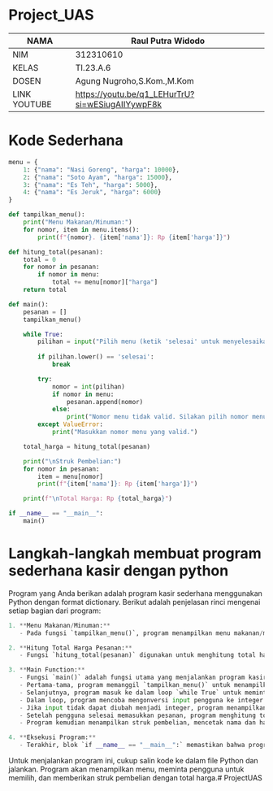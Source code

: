 # Project_UAS

|NAMA   | Raul Putra Widodo |
| --- | --- |
| NIM    | 312310610 |
| KELAS  | TI.23.A.6 |
| DOSEN  | Agung Nugroho,S.Kom.,M.Kom |
| LINK YOUTUBE | https://youtu.be/q1_LEHurTrU?si=wESiugAIIYywpF8k |

# Kode Sederhana
```python
menu = {
    1: {"nama": "Nasi Goreng", "harga": 10000},
    2: {"nama": "Soto Ayam", "harga": 15000},
    3: {"nama": "Es Teh", "harga": 5000},
    4: {"nama": "Es Jeruk", "harga": 6000}
}

def tampilkan_menu():
    print("Menu Makanan/Minuman:")
    for nomor, item in menu.items():
        print(f"{nomor}. {item['nama']}: Rp {item['harga']}")

def hitung_total(pesanan):
    total = 0
    for nomor in pesanan:
        if nomor in menu:
            total += menu[nomor]["harga"]
    return total

def main():
    pesanan = []
    tampilkan_menu()

    while True:
        pilihan = input("Pilih menu (ketik 'selesai' untuk menyelesaikan pesanan): ")
        
        if pilihan.lower() == 'selesai':
            break

        try:
            nomor = int(pilihan)
            if nomor in menu:
                pesanan.append(nomor)
            else:
                print("Nomor menu tidak valid. Silakan pilih nomor menu yang tersedia.")
        except ValueError:
            print("Masukkan nomor menu yang valid.")

    total_harga = hitung_total(pesanan)

    print("\nStruk Pembelian:")
    for nomor in pesanan:
        item = menu[nomor]
        print(f"{item['nama']}: Rp {item['harga']}")

    print(f"\nTotal Harga: Rp {total_harga}")

if __name__ == "__main__":
    main()
```


# Langkah-langkah membuat program sederhana kasir dengan python 
Program yang Anda berikan adalah program kasir sederhana menggunakan Python dengan format dictionary. Berikut adalah penjelasan rinci mengenai setiap bagian dari program:
```python
1. **Menu Makanan/Minuman:**
   - Pada fungsi `tampilkan_menu()`, program menampilkan menu makanan/minuman beserta nomor dan harga menggunakan perulangan `for`.

2. **Hitung Total Harga Pesanan:**
   - Fungsi `hitung_total(pesanan)` digunakan untuk menghitung total harga pesanan. Program melakukan iterasi melalui pesanan yang telah dibuat dan menambahkan harga masing-masing item ke total.

3. **Main Function:**
   - Fungsi `main()` adalah fungsi utama yang menjalankan program kasir.
   - Pertama-tama, program memanggil `tampilkan_menu()` untuk menampilkan opsi menu kepada pengguna.
   - Selanjutnya, program masuk ke dalam loop `while True` untuk meminta pengguna memilih menu. Pengguna dapat memasukkan nomor menu atau mengetik 'selesai' untuk menyelesaikan pesanan.
   - Dalam loop, program mencoba mengonversi input pengguna ke integer. Jika berhasil, itu dianggap sebagai nomor menu, dan program memeriksa apakah nomor menu tersebut valid. Jika valid, nomor menu ditambahkan ke dalam pesanan; jika tidak valid, pesan kesalahan ditampilkan.
   - Jika input tidak dapat diubah menjadi integer, program menampilkan pesan kesalahan.
   - Setelah pengguna selesai memasukkan pesanan, program menghitung total harga menggunakan fungsi `hitung_total(pesanan)`.
   - Program kemudian menampilkan struk pembelian, mencetak nama dan harga setiap item pesanan, dan total harga keseluruhan.

4. **Eksekusi Program:**
   - Terakhir, blok `if __name__ == "__main__":` memastikan bahwa program hanya dijalankan jika script ini dieksekusi langsung (bukan diimpor sebagai modul oleh script lain).
```

Untuk menjalankan program ini, cukup salin kode ke dalam file Python dan jalankan. Program akan menampilkan menu, meminta pengguna untuk memilih, dan memberikan struk pembelian dengan total harga.# ProjectUAS

